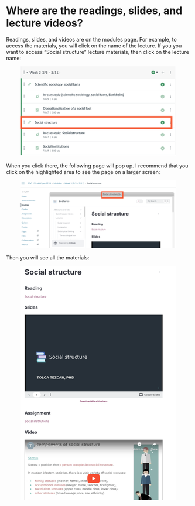 # Where are the readings, slides, and lecture videos?

Readings, slides, and videos are on the modules page. For example, to access the materials, you will click on the name of the lecture. If you you want to access “Social structure” lecture materials, then click on the lecture name:

<figure><img src="../../.gitbook/assets/image (56).png" alt=""><figcaption></figcaption></figure>

When you click there, the following page will pop up. I recommend that you click on the highlighted area to see the page on a larger screen:

<figure><img src="../../.gitbook/assets/image (57).png" alt=""><figcaption></figcaption></figure>

Then you will see all the materials:

<figure><img src="../../.gitbook/assets/image (58).png" alt=""><figcaption></figcaption></figure>


